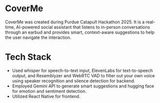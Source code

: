 ﻿# CoverMe
CoverMe was created during Purdue Catapult Hackathon 2025. It is a real-time, AI-powered social assistant that listens to in-person conversations through an earbud and provides smart, context-aware suggestions to help the user navigate the interaction.
# Tech Stack
- Used whisper for speech-to-text input, ElevenLabs for text-to-speech output, and Resemblyzer and WebRTC VAD to filter out your own voice using speaker recognition and silence detection for backend.
- Employed Gemini API to generate smart suggestions and hugging face for emotion and sentiment detection.
- Utilized React Native for frontend.